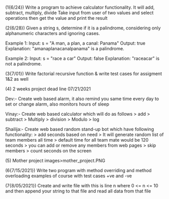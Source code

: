 (1{6/24}) Write a program to achieve calculator functionality. It will add, subtract, multiply, divide
Take input from user of two values and select operations then get the value and print the result

(2{6/28}) Given a string s, determine if it is a palindrome, considering only alphanumeric characters and ignoring cases.

Example 1:
Input: s = "A man, a plan, a canal: Panama"
Output: true
Explanation: "amanaplanacanalpanama" is a palindrome.


Example 2:
Input: s = "race a car"
Output: false
Explanation: "raceacar" is not a palindrome.


(3{7/01}) Write factorial recursive function & write test cases for assigment 1&2 as well


(4) 2 weeks project dead line 07/21/2021

Dev:- Create web based alarm, it also remind you same time every day to set or change alarm, also monitors hours of sleep

Vinay:- Create web based calculator which will do as follows
        > add
        > subtract
        > Multiply
        > division
        > Modulo
        > log

Shailija:- Create web based random stand-up bot which have following functionality:
          > add seconds based on need
          > It will generate random list of team members all time
          > default time for all team mate would be 120 seconds
          > you can add or remove any members from web pages
          > skip members
          > count seconds on the screen


(5) Mother project
images>mother_project.PNG


(6{7/15/2021}) Write two program with method overriding and method overloading examples of course with test cases +ve and -ve


(7{8/05/2021}) Create and write file with this is line n where 0 <= n <= 10 and then append your string to that file and read all data from that file
